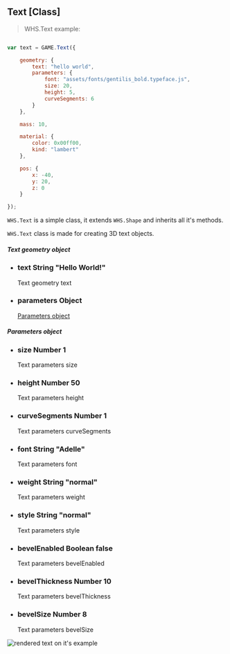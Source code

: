 <h2 class="ws" id="text">Text [Class]</h2>

> WHS.Text example:

```javascript

var text = GAME.Text({

    geometry: {
        text: "hello world",
        parameters: {
            font: "assets/fonts/gentilis_bold.typeface.js",
            size: 20,
            height: 5,
            curveSegments: 6
        }
    },

    mass: 10,

    material: {
        color: 0x00ff00,
        kind: "lambert"
    },

    pos: {
        x: -40,
        y: 20,
        z: 0
    }

});

```


`WHS.Text` is a simple class, it extends `WHS.Shape` and inherits all it's methods.

`WHS.Text` class is made for creating 3D text objects.

<div class="params" id="text-geometry">
  <h5>Text geometry object <a href="#text-geometry" class="anchor"></a></h5>
  <ul>
    <li id="text-geometry-text">
      <h3><a href="#text-geometry-text" class="anchor"></a> text
        <span class="type">String</span>
        <span class="default">"Hello World!"</span>
      </h3>
      <p>Text geometry text</p>
    </li>
    <li id="text-geometry-parameters">
      <h3><a href="#text-geometry-parameters" class="anchor"></a> parameters
        <span class="type">Object</span>
      </h3>
      <p><a href="#text-parameters">Parameters object</a></p>
    </li>
  </ul>
</div>

<div class="params" id="text-parameters">
  <h5>Parameters object <a href="#text-parameters" class="anchor"></a></h5>
  <ul>
    <li id="text-parameters-size">
      <h3><a href="#text-parameters-size" class="anchor"></a> size
        <span class="type">Number</span>
        <span class="default">1</span>
      </h3>
      <p>Text parameters size</p>
    </li>
    <li id="text-parameters-height">
      <h3><a href="#text-parameters-height" class="anchor"></a> height
        <span class="type">Number</span>
        <span class="default">50</span>
      </h3>
      <p>Text parameters height</p>
    </li>
    <li id="text-parameters-curveSegments">
      <h3><a href="#text-parameters-curveSegments" class="anchor"></a> curveSegments
        <span class="type">Number</span>
        <span class="default">1</span>
      </h3>
      <p>Text parameters curveSegments</p>
    </li>
    <li id="text-parameters-font">
      <h3><a href="#text-parameters-font" class="anchor"></a> font
        <span class="type">String</span>
        <span class="default">"Adelle"</span>
      </h3>
      <p>Text parameters font</p>
    </li>
    <li id="text-parameters-weight">
      <h3><a href="#text-parameters-weight" class="anchor"></a> weight
        <span class="type">String</span>
        <span class="default">"normal"</span>
      </h3>
      <p>Text parameters weight</p>
    </li>
    <li id="text-parameters-style">
      <h3><a href="#text-parameters-style" class="anchor"></a> style
        <span class="type">String</span>
        <span class="default">"normal"</span>
      </h3>
      <p>Text parameters style</p>
    </li>
    <li id="text-parameters-bevelEnabled">
      <h3><a href="#text-parameters-bevelEnabled" class="anchor"></a> bevelEnabled
        <span class="type">Boolean</span>
        <span class="default">false</span>
      </h3>
      <p>Text parameters bevelEnabled</p>
    </li>
    <li id="text-parameters-bevelThickness">
      <h3><a href="#text-parameters-bevelThickness" class="anchor"></a> bevelThickness
        <span class="type">Number</span>
        <span class="default">10</span>
      </h3>
      <p>Text parameters bevelThickness</p>
    </li>
    <li id="text-parameters-bevelSize">
      <h3><a href="#text-parameters-bevelSize" class="anchor"></a> bevelSize
        <span class="type">Number</span>
        <span class="default">8</span>
      </h3>
      <p>Text parameters bevelSize</p>
    </li>
  </ul>
</div>

<script src="https://gist.github.com/sasha240100/158b43f76862cf606c06.js"></script>

<img src="images/shapes/text.png" alt="rendered text on it's example">